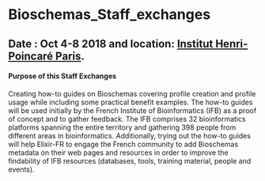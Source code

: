 # Bioschemas_Staff_exchanges
## Date : Oct 4-8 2018 and location: [Institut Henri-Poincaré Paris](http://www.ihp.fr/).

#### Purpose of this Staff Exchanges
Creating how-to guides on Bioschemas covering profile creation and profile usage while including some practical benefit examples. The how-to guides will be used initially by the French Institute of Bioinformatics (IFB) as a proof of concept and to gather feedback. The IFB comprises 32 bioinformatics platforms spanning the entire territory and gathering 398 people from different areas in bioinformatics. Additionally, trying out the how-to guides will help Elixir-FR to engage the French community to add Bioschemas metadata on their web pages and resources in order to improve the findability of IFB resources (databases, tools, training material, people and events).
